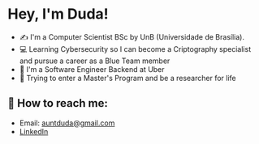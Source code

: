 # Hey, I'm Duda!

- ✍ I'm a Computer Scientist BSc by UnB (Universidade de Brasília).
- :computer: Learning Cybersecurity so I can become a Criptography specialist and pursue a career as a Blue Team member
- :construction_worker: I'm a Software Engineer Backend at Uber
- :pencil: Trying to enter a Master's Program and be a researcher for life

## :mag_right: How to reach me: 

- Email: auntduda@gmail.com
- [LinkedIn](https://www.linkedin.com/in/dev-cs-maria-eduarda/)
